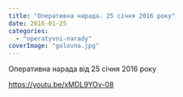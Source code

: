 ```yaml
---
title: "Оперативна нарада. 25 січня 2016 року"
date: 2016-01-25
categories: 
  - "operatyvni-narady"
coverImage: "golovna.jpg"
---
```


Оперативна нарада від 25 січня 2016 року<!--more-->

https://youtu.be/xMDL9YOv-08
